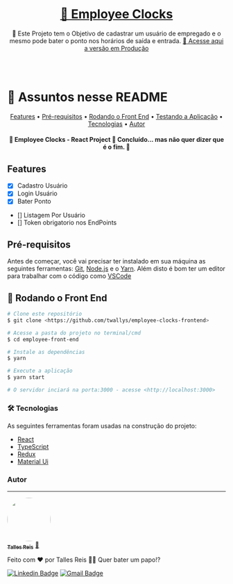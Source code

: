 <h1 align="center">
    <a href="https://employee-clocks-frontend.vercel.app">🔗 Employee Clocks</a>
</h1>
<p align="center">🚀 Este Projeto tem o Objetivo de cadastrar um usuário de empregado e o mesmo pode bater o ponto nos horários de saída e entrada. <a href="https://employee-clocks-frontend.vercel.app">🔗 Acesse aqui a versão em Produção</a></p>

<br/>
<br/>

🏁 Assuntos nesse README
=================
<p align="center">
 <a href="#features">Features</a> •
 <a href="#pré-requisitos">Pré-requisitos</a> • 
 <a href="#-rodando-o-front-end">Rodando o Front End</a> • 
 <a href="#-testando-a-aplicação">Testando a Aplicação</a> • 
 <a href="#-tecnologias">Tecnologias</a> • 
 <a href="#autor">Autor</a>
</p>

<h4 align="center"> 
	🚧  Employee Clocks - React Project 🚀 Concluído... mas não quer dizer que é o fim.  🚧
</h4>

## Features

- [x] Cadastro Usuário
- [x] Login Usuário
- [x] Bater Ponto
- [] Listagem Por Usuário
- [] Token obrigatorio nos EndPoints

## Pré-requisitos

Antes de começar, você vai precisar ter instalado em sua máquina as seguintes ferramentas:
[Git](https://git-scm.com), [Node.js](https://nodejs.org/en/) e o [Yarn](https://yarnpkg.com/getting-started/install). 
Além disto é bom ter um editor para trabalhar com o código como [VSCode](https://code.visualstudio.com/)

## 🎲 Rodando o Front End

```bash
# Clone este repositório
$ git clone <https://github.com/twallys/employee-clocks-frontend>

# Acesse a pasta do projeto no terminal/cmd
$ cd employee-front-end

# Instale as dependências
$ yarn

# Execute a aplicação
$ yarn start

# O servidor inciará na porta:3000 - acesse <http://localhost:3000>
```

### 🛠 Tecnologias

As seguintes ferramentas foram usadas na construção do projeto:

- [React](https://pt-br.reactjs.org/)
- [TypeScript](https://www.typescriptlang.org/)
- [Redux](https://redux.js.org)
- [Material Ui](https://material-ui.com/pt/)

### Autor
---

<a href="https://github.com/twallys">
 <img style="border-radius: 50%;" src="https://avatars2.githubusercontent.com/u/26409622?s=460&u=11a0bc41219896a04b9e1d0ffa6438593d5f5d9f&v=4" width="100px;" alt=""/>
 <br />
 <sub><b>Talles Reis</b></sub></a> <a href="https://github.com/twallys" title="GitHub">🚀</a>


Feito com ❤️ por Talles Reis 👋🏽 Quer bater um papo!?

[![Linkedin Badge](https://img.shields.io/badge/-Talles-blue?style=flat-square&logo=Linkedin&logoColor=white&link=https://www.linkedin.com/in/talles-r-ab9706aa/)](https://www.linkedin.com/in/talles-r-ab9706aa/) 
[![Gmail Badge](https://img.shields.io/badge/-talles.eclesia@gmail.com-c14438?style=flat-square&logo=Gmail&logoColor=white&link=mailto:talles.eclesia@gmail.com)](mailto:talles.eclesia@gmail.com)